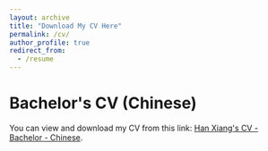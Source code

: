 ```yaml
---
layout: archive
title: "Download My CV Here"
permalink: /cv/
author_profile: true
redirect_from:
  - /resume
---
```





Bachelor's CV (Chinese)
======
You can view and download my CV from this link: [Han Xiang's CV - Bachelor - Chinese](../assets/CV_Bachelor.pdf).
